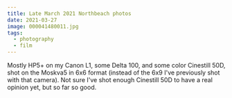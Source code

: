 ```yaml
---
title: Late March 2021 Northbeach photos
date: 2021-03-27
image: 000041480011.jpg
tags:
  - photography
  - film
---
```



Mostly HP5+ on my Canon L1, some Delta 100, and some color Cinestill 50D, shot on the Moskva5 in 6x6 format (instead of the 6x9 I've previously shot with that camera).  Not sure I've shot enough Cinestill 50D to have a real opinion yet, but so far so good.

<v-img src="000041480011.jpg" alt="bar" :dirp="dir"></v-img>
<v-img src="000041180032.jpg" alt="bar" :dirp="dir"></v-img>
<v-img src="000041180036.jpg" alt="bar" :dirp="dir"></v-img>
<v-img src="000041170034.jpg" alt="bar" :dirp="dir"></v-img>
<v-img src="000041180011.jpg" alt="bar" :dirp="dir"></v-img>
<v-img src="000041180035.jpg" alt="bar" :dirp="dir"></v-img>
<v-img src="000041180002.jpg" alt="bar" :dirp="dir"></v-img>
<v-img src="000041180013.jpg" alt="bar" :dirp="dir"></v-img>
<v-img src="000041180028.jpg" alt="bar" :dirp="dir"></v-img>
<v-img src="000041480010.jpg" alt="bar" :dirp="dir"></v-img>
<v-img src="000041180022.jpg" alt="bar" :dirp="dir"></v-img>
<v-img src="000041180004.jpg" alt="bar" :dirp="dir"></v-img>
<v-img src="000041170016.jpg" alt="bar" :dirp="dir"></v-img>
<v-img src="000041180029.jpg" alt="bar" :dirp="dir"></v-img>
<v-img src="000041180027.jpg" alt="bar" :dirp="dir"></v-img>
<v-img src="000041180033.jpg" alt="bar" :dirp="dir"></v-img>
<!--<v-img src="x 000041170023.jpg" alt="bar" :dirp="dir"></v-img>-->